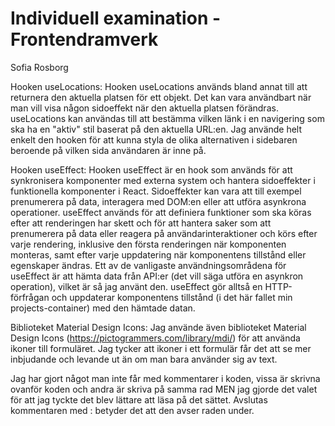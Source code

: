 # Individuell examination - Frontendramverk

Sofia Rosborg

Hooken useLocations:
Hooken useLocations används bland annat till att returnera den aktuella platsen för ett objekt. Det kan vara användbart när man vill visa någon sidoeffekt när den aktuella platsen förändras. useLocations kan användas till att bestämma vilken länk i en navigering som ska ha en "aktiv" stil baserat på den aktuella URL:en. Jag använde helt enkelt den hooken för att kunna styla de olika alternativen i sidebaren beroende på vilken sida användaren är inne på.

Hooken useEffect:
Hooken useEffect är en hook som används för att synkronisera komponenter med externa system och hantera sidoeffekter i funktionella komponenter i React. Sidoeffekter kan vara att till exempel prenumerera på data, interagera med DOM:en eller att utföra asynkrona operationer. useEffect används för att definiera funktioner som ska köras efter att renderingen har skett och för att hantera saker som att prenumerera på data eller reagera på användarinteraktioner och körs efter varje rendering, inklusive den första renderingen när komponenten monteras, samt efter varje uppdatering när komponentens tillstånd eller egenskaper ändras.
Ett av de vanligaste användningsområdena för useEffect är att hämta data från API:er (det vill säga utföra en asynkron operation), vilket är så jag använt den. useEffect gör alltså en HTTP-förfrågan och uppdaterar komponentens tillstånd (i det här fallet min projects-container) med den hämtade datan.

Biblioteket Material Design Icons:
Jag använde även biblioteket Material Design Icons (https://pictogrammers.com/library/mdi/) för att använda ikoner till formuläret. Jag tycker att ikoner i ett formulär får det att se mer inbjudande och levande ut än om man bara använder sig av text.

Jag har gjort något man inte får med kommentarer i koden, vissa är skrivna ovanför koden och andra är skriva på samma rad MEN jag gjorde det valet för att jag tyckte det blev lättare att läsa på det sättet. Avslutas kommentaren med : betyder det att den avser raden under.
